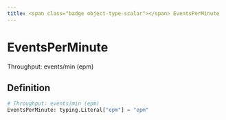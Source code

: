 ```yaml
---
title: <span class="badge object-type-scalar"></span> EventsPerMinute
---
```

# <span class="badge object-type-scalar"></span> EventsPerMinute

Throughput: events/min (epm)

## Definition

```python
# Throughput: events/min (epm)
EventsPerMinute: typing.Literal["epm"] = "epm"
```
